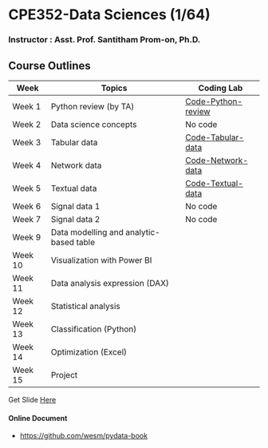 # CPE352-Data Sciences (1/64)

### Instructor : Asst. Prof. Santitham Prom-on, Ph.D.

## Course Outlines

| Week    | Topics                                        | Coding Lab                           |
| ------- | --------------------------------------------- | ------------------------------------ |
| Week 1  | Python review (by TA)                         | [Code-Python-review](01-PythonReview)|
| Week 2  | Data science concepts                         | No code                              |
| Week 3  | Tabular data                                  | [Code-Tabular-data](02-TabularData)  |
| Week 4  | Network data                                  | [Code-Network-data](03-NetworkData)  |
| Week 5  | Textual data                                  | [Code-Textual-data](04-TextualData)  |
| Week 6  | Signal data 1                                 | No code                              |  
| Week 7  | Signal data 2                                 | No code                              |
| Week 9  | Data modelling and analytic-based table       |                                      |
| Week 10 | Visualization with Power BI                   |                                      |
| Week 11 | Data analysis expression (DAX)                |                                      |
| Week 12 | Statistical analysis                          |                                      |
| Week 13 | Classification (Python)                       |                                      |
| Week 14 | Optimization (Excel)                          |                                      |
| Week 15 | Project                                       |                                      |

Get Slide [Here](https://drive.google.com/drive/folders/12QfughJPggelb3e49v1uFkONT033NGFI?usp=sharing)

#### Online Document

- https://github.com/wesm/pydata-book
